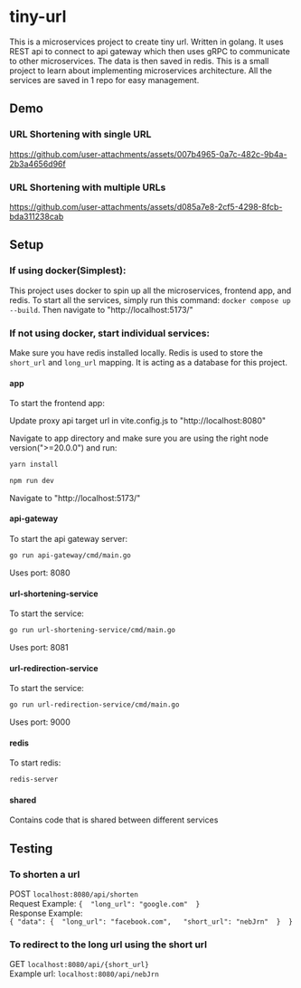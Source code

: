 # tiny-url

This is a microservices project to create tiny url. Written in golang. It uses REST api to connect to api gateway which then uses gRPC to communicate to other microservices. The data is then saved in redis.
This is a small project to learn about implementing microservices architecture. All the services are saved in 1 repo for easy management.

## Demo

### URL Shortening with single URL
https://github.com/user-attachments/assets/007b4965-0a7c-482c-9b4a-2b3a4656d96f

### URL Shortening with multiple URLs
https://github.com/user-attachments/assets/d085a7e8-2cf5-4298-8fcb-bda311238cab



## Setup
### If using docker(Simplest):
This project uses docker to spin up all the microservices, frontend app, and redis. To start all the services, simply run this command: `docker compose up --build`. Then navigate to "http://localhost:5173/"

### If not using docker, start individual services:
Make sure you have redis installed locally. Redis is used to store the `short_url` and `long_url` mapping. It is acting as a database for this project.

#### app
To start the frontend app:

Update proxy api target url in vite.config.js to "http://localhost:8080" 

Navigate to app directory and make sure you are using the right node version(">=20.0.0") and run:

```bash
yarn install
```
```bash
npm run dev
```

Navigate to "http://localhost:5173/"

#### api-gateway
To start the api gateway server:
```bash
go run api-gateway/cmd/main.go
```

Uses port: 8080

#### url-shortening-service
To start the service: 
```bash
go run url-shortening-service/cmd/main.go
```
Uses port: 8081

#### url-redirection-service
To start the service:
```bash
go run url-redirection-service/cmd/main.go
```
Uses port: 9000

#### redis

To start redis: 
```bash
redis-server
```

#### shared
Contains code that is shared between different services


## Testing
### To shorten a url
POST `localhost:8080/api/shorten`  
Request Example:  ```{  "long_url": "google.com"  }```  
Response Example:  
`{ "data": {  "long_url": "facebook.com",   "short_url": "nebJrn"  }  }`

### To redirect to the long url using the short url
GET `localhost:8080/api/{short_url}`  
Example url: `localhost:8080/api/nebJrn`
